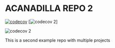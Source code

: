 # ACANADILLA REPO 2
[![codecov](https://codecov.io/gh/acanadil/testing-2/graph/badge.svg?token=MWKQAIMYS3)](https://codecov.io/gh/acanadil/testing-2)
[![codecov 2](https://codecov.io/gh/acanadil/testing-2/main/graph/badge.svg?token=MWKQAIMYS3)]

![codecov 2](https://codecov.io/gh/acanadil/testing-2/badge.svg?token=MWKQAIMYS3)


This is a second example repo with multiple projects
